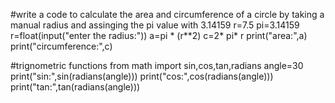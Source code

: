 #write a code to calculate the area and circumference of a circle by taking a manual radius and assinging the pi value with 3.14159 r=7.5
pi=3.14159
r=float(input("enter the radius:"))
a=pi * (r**2)
c=2* pi* r
print("area:",a)
print("circumference:",c)


#trignometric functions
from math import sin,cos,tan,radians
angle=30
print("sin:",sin(radians(angle)))
print("cos:",cos(radians(angle)))
print("tan:",tan(radians(angle)))

